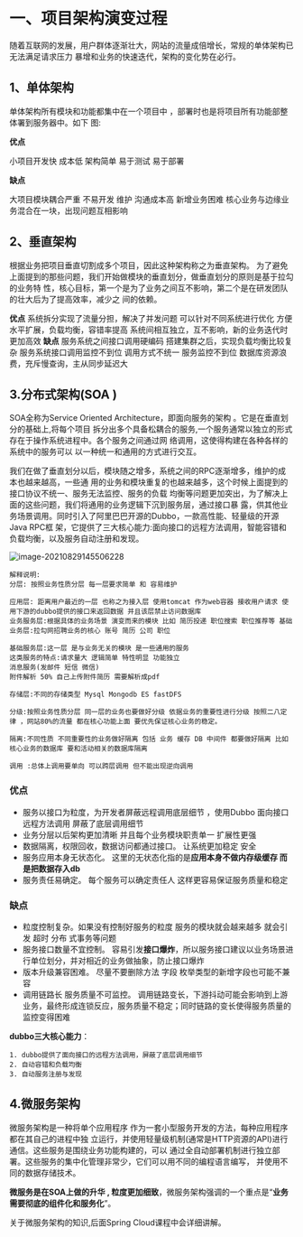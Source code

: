 # 一、项目架构演变过程

 随着互联网的发展，用户群体逐渐壮大，网站的流量成倍增长，常规的单体架构已无法满足请求压力
暴增和业务的快速迭代，架构的变化势在必行。

## 1、单体架构

单体架构所有模块和功能都集中在一个项目中 ，部署时也是将项目所有功能部整体署到服务器中。如下 图:

**优点**

小项目开发快 
成本低 
架构简单
 易于测试
 易于部署

**缺点**

大项目模块耦合严重 不易开发 维护 沟通成本高 新增业务困难 核心业务与边缘业务混合在一块，出现问题互相影响

## 2、垂直架构

 根据业务把项目垂直切割成多个项目，因此这种架构称之为垂直架构。
为了避免上面提到的那些问题，我们开始做模块的垂直划分，做垂直划分的原则是基于拉勾的业务特
性，核心目标，第一个是为了业务之间互不影响，第二个是在研发团队的壮大后为了提高效率，减少之
间的依赖。

**优点**
     系统拆分实现了流量分担，解决了并发问题
     可以针对不同系统进行优化
     方便水平扩展，负载均衡，容错率提高
     系统间相互独立，互不影响，新的业务迭代时更加高效
**缺点**
服务系统之间接口调用硬编码 搭建集群之后，实现负载均衡比较复杂 服务系统接口调用监控不到位 调用方式不统一 服务监控不到位 数据库资源浪费，充斥慢查询，主从同步延迟大

## 3.分布式架构(SOA )

SOA全称为Service Oriented Architecture，即面向服务的架构 。它是在垂直划分的基础上,将每个项目 拆分出多个具备松耦合的服务,一个服务通常以独立的形式存在于操作系统进程中。各个服务之间通过网 络调用，这使得构建在各种各样的系统中的服务可以 以一种统一和通用的方式进行交互。

我们在做了垂直划分以后，模块随之增多，系统之间的RPC逐渐增多，维护的成本也越来越高，一些通 用的业务和模块重复的也越来越多，这个时候上面提到的接口协议不统一、服务无法监控、服务的负载 均衡等问题更加突出，为了解决上面的这些问题，我们将通用的业务逻辑下沉到服务层，通过接口暴 露，供其他业务场景调用。同时引入了阿里巴巴开源的Dubbo，一款高性能、轻量级的开源Java RPC框 架，它提供了三大核心能力:面向接口的远程方法调用，智能容错和负载均衡，以及服务自动注册和发现。

![image-20210829145506228](assets/useDubbo/image-20210829145506228.png)

```
解释说明:
分层: 按照业务性质分层 每一层要求简单 和 容易维护

应用层: 距离用户最近的一层 也称之为接入层 使用tomcat 作为web容器 接收用户请求 使 用下游的dubbo提供的接口来返回数据 并且该层禁止访问数据库
业务服务层:根据具体的业务场景 演变而来的模块 比如 简历投递 职位搜索 职位推荐等 基础业务层:拉勾网招聘业务的核心 账号 简历 公司 职位

基础服务层:这一层 是与业务无关的模块 是一些通用的服务
这类服务的特点:请求量大 逻辑简单 特性明显 功能独立
消息服务(发邮件 短信 微信)
附件解析 50% 自己上传附件简历 需要解析成pdf

存储层:不同的存储类型 Mysql Mongodb ES fastDFS

分级:按照业务性质分层 同一层的业务也要做好分级 依据业务的重要性进行分级 按照二八定律 ，网站80%的流量 都在核心功能上面 要优先保证核心业务的稳定。

隔离:不同性质 不同重要性的业务做好隔离 包括 业务 缓存 DB 中间件 都要做好隔离 比如 核心业务的数据库 要和活动相关的数据库隔离

调用 :总体上调用要单向 可以跨层调用 但不能出现逆向调用

```





### **优点**

- 服务以接口为粒度，为开发者屏蔽远程调用底层细节 ，使用Dubbo 面向接口远程方法调用 屏蔽了底层调用细节
- 业务分层以后架构更加清晰 并且每个业务模块职责单一 扩展性更强 
- 数据隔离，权限回收，数据访问都通过接口。 让系统更加稳定 安全
- 服务应用本身无状态化。 这里的无状态化指的是**应用本身不做内存级缓存 而是把数据存入db**
- 服务责任易确定。 每个服务可以确定责任人 这样更容易保证服务质量和稳定

### **缺点**

- 粒度控制复杂。如果没有控制好服务的粒度 服务的模块就会越来越多 就会引发 超时 分布 式事务等问题
- 服务接口数量不宜控制。 容易引发**接口爆炸**，所以服务接口建议以业务场景进行单位划分，并对相近的业务做抽象，防止接口爆炸
- 版本升级兼容困难。 尽量不要删除方法 字段 枚举类型的新增字段也可能不兼容
- 调用链路长 服务质量不可监控。 调用链路变长，下游抖动可能会影响到上游业务，最终形成连锁反应，服务质量不稳定；同时链路的变长使得服务质量的监控变得困难



**dubbo三大核心能力**：

	1. dubbo提供了面向接口的远程方法调用，屏蔽了底层调用细节
 	2. 自动容错和负载均衡
 	3. 自动服务注册与发现



## 4.微服务架构

微服务架构是一种将单个应用程序 作为一套小型服务开发的方法，每种应用程序都在其自己的进程中独 立运行，并使用轻量级机制(通常是HTTP资源的API)进行通信。这些服务是围绕业务功能构建的，可以 通过全自动部署机制进行独立部署。这些服务的集中化管理非常少，它们可以用不同的编程语言编写， 并使用不同的数据存储技术。

**微服务是在SOA上做的升华 , 粒度更加细致**，微服务架构强调的一个重点是“**业务需要彻底的组件化和服务化**”。

关于微服务架构的知识,后面Spring Cloud课程中会详细讲解。

